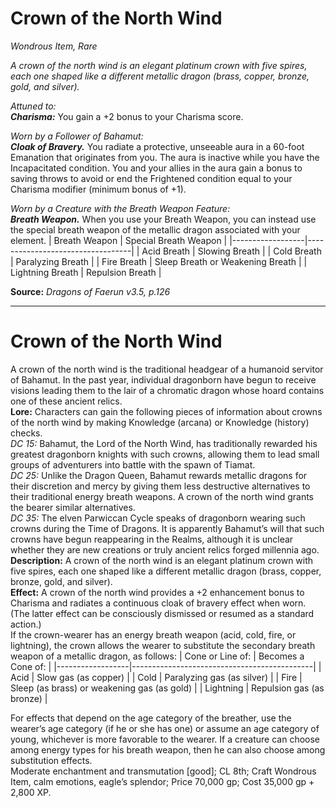 # Crown of the North Wind
*Wondrous Item, Rare*  

*A crown of the north wind is an elegant platinum crown with five spires, each one shaped like a different metallic dragon (brass, copper, bronze, gold, and silver).*

*Attuned to:*  
***Charisma:*** You gain a +2 bonus to your Charisma score.

*Worn by a Follower of Bahamut:*  
***Cloak of Bravery.*** You radiate a protective, unseeable aura in a 60-foot Emanation that originates from you. The aura is inactive while you have the Incapacitated condition. You and your allies in the aura gain a bonus to saving throws to avoid or end the Frightened condition equal to your Charisma modifier (minimum bonus of +1).  

*Worn by a Creature with the Breath Weapon Feature:*  
***Breath Weapon.*** When you use your Breath Weapon, you can instead use the special breath weapon of the metallic dragon associated with your element.
| Breath Weapon    | Special Breath Weapon            |
|------------------|----------------------------------|
| Acid Breath      | Slowing Breath                   |
| Cold Breath      | Paralyzing Breath                |
| Fire Breath      | Sleep Breath or Weakening Breath |
| Lightning Breath | Repulsion Breath                 |


**Source:** *Dragons of Faerun v3.5, p.126*




---

# Crown of the North Wind
A crown of the north wind is the traditional headgear of a humanoid servitor of Bahamut. In the past year, individual dragonborn have begun to receive visions leading them to the lair of a chromatic dragon whose hoard contains one of these ancient relics.  
**Lore:** Characters can gain the following pieces of information about crowns of the north wind by making Knowledge (arcana) or Knowledge (history) checks.  
*DC 15:* Bahamut, the Lord of the North Wind, has traditionally rewarded his greatest dragonborn knights with such crowns, allowing them to lead small groups of adventurers into battle with the spawn of Tiamat.  
*DC 25:* Unlike the Dragon Queen, Bahamut rewards metallic dragons for their discretion and mercy by giving them less destructive alternatives to their traditional energy breath weapons. A crown of the north wind grants the bearer similar alternatives.  
*DC 35:* The elven Parwiccan Cycle speaks of dragonborn wearing such crowns during the Time of Dragons. It is apparently Bahamut’s will that such crowns have begun reappearing in the Realms, although it is unclear whether they are new creations or truly ancient relics forged millennia ago.  
**Description:** A crown of the north wind is an elegant platinum crown with five spires, each one shaped like a different metallic dragon (brass, copper, bronze, gold, and silver).  
**Effect:** A crown of the north wind provides a +2 enhancement bonus to Charisma and radiates a continuous cloak of bravery effect when worn. (The latter effect can be consciously dismissed or resumed as a standard action.)  
If the crown-wearer has an energy breath weapon (acid, cold, fire, or lightning), the crown allows the wearer to substitute the secondary breath weapon of a metallic dragon, as follows:
| Cone or Line of: | Becomes a Cone of:                          |
|------------------|---------------------------------------------|
| Acid             | Slow gas (as copper)                        |
| Cold             | Paralyzing gas (as silver)                  |
| Fire             | Sleep (as brass) or weakening gas (as gold) |
| Lightning        | Repulsion gas (as bronze)                   |

For effects that depend on the age category of the breather, use the wearer’s age category (if he or she has one) or assume an age category of young, whichever is more favorable to the wearer. If a creature can choose among energy types for his breath weapon, then he can also choose among substitution effects.  
Moderate enchantment and transmutation [good]; CL 8th; Craft Wondrous Item, calm emotions, eagle’s splendor; Price 70,000 gp; Cost 35,000 gp + 2,800 XP.